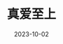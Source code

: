 ---
layout: movie-review
title: 真爱至上
description: >
  聒噪、浅薄、荒诞、无趣，俗不可耐、不知所云。真是受够了这种充满意淫和自我感动的顺直男霸权烂片。不得不说这部电影成功使我对所谓的豆瓣Top250祛魅。
category: 电影
img: assets/img/movie/2023/zhen_ai_zhi_shang.webp
star: 1
date: 2023-10-02
---